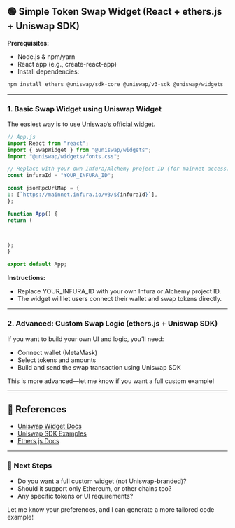 ## 🟢 Simple Token Swap Widget (React + ethers.js + Uniswap SDK)

**Prerequisites:**
- Node.js & npm/yarn
- React app (e.g., create-react-app)
- Install dependencies:
```bash
npm install ethers @uniswap/sdk-core @uniswap/v3-sdk @uniswap/widgets
```

---

### 1. Basic Swap Widget using Uniswap Widget

The easiest way is to use [Uniswap’s official widget](https://docs.uniswap.org/sdk/widgets/swap-widget).

```jsx
// App.js
import React from "react";
import { SwapWidget } from "@uniswap/widgets";
import "@uniswap/widgets/fonts.css";

// Replace with your own Infura/Alchemy project ID (for mainnet access)
const infuraId = "YOUR_INFURA_ID";

const jsonRpcUrlMap = {
1: [`https://mainnet.infura.io/v3/${infuraId}`],
};

function App() {
return (



);
}

export default App;
```

**Instructions:**
- Replace YOUR_INFURA_ID with your own Infura or Alchemy project ID.
- The widget will let users connect their wallet and swap tokens directly.

---

### 2. Advanced: Custom Swap Logic (ethers.js + Uniswap SDK)

If you want to build your own UI and logic, you’ll need:
- Connect wallet (MetaMask)
- Select tokens and amounts
- Build and send the swap transaction using Uniswap SDK

This is more advanced—let me know if you want a full custom example!

---

## 🔗 References

- [Uniswap Widget Docs](https://docs.uniswap.org/sdk/widgets/swap-widget)
- [Uniswap SDK Examples](https://github.com/Uniswap/interface)
- [Ethers.js Docs](https://docs.ethers.io/)

---

### 🚀 Next Steps

- Do you want a full custom widget (not Uniswap-branded)?
- Should it support only Ethereum, or other chains too?
- Any specific tokens or UI requirements?

Let me know your preferences, and I can generate a more tailored code example!
